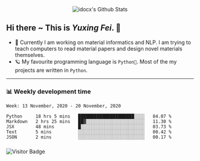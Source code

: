 <div align="center">
    <img align="center" src="https://github-readme-stats.vercel.app/api?username=idocx&show_icons=true&hide_border=true" alt="idocx's Github Stats"></img>
</div>

## Hi there ~ This is *Yuxing Fei*. ‍👋

- 🚀 Currently I am working on material informatics and NLP. I am trying to teach computers to read material papers and design novel materials themselves.
- 🪐 My favourite programming language is `Python🐍`. Most of the my projects are written in `Python`.

---

### 📊 Weekly development time
<!--START_SECTION:waka-->
```text
Week: 13 November, 2020 - 20 November, 2020

Python     18 hrs 5 mins   █████████████████████░░░░   84.07 % 
Markdown   2 hrs 25 mins   ██▓░░░░░░░░░░░░░░░░░░░░░░   11.30 % 
JSX        48 mins         █░░░░░░░░░░░░░░░░░░░░░░░░   03.73 % 
Text       5 mins          ░░░░░░░░░░░░░░░░░░░░░░░░░   00.42 % 
JSON       2 mins          ░░░░░░░░░░░░░░░░░░░░░░░░░   00.17 % 
```
<!--END_SECTION:waka-->

### 

![Visitor Badge](https://visitor-badge.laobi.icu/badge?page_id=idocx.idocx)